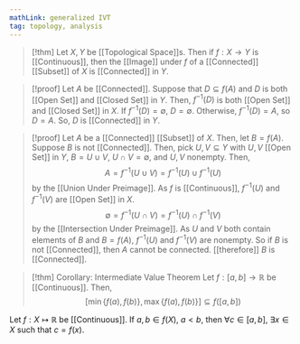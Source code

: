 ```yaml
---
mathLink: generalized IVT
tag: topology, analysis
---
```

>[!thm]
>Let $X,Y$ be [[Topological Space]]s. Then if $f:X \rightarrow Y$ is [[Continuous]], then the [[Image]] under $f$ of a [[Connected]] [[Subset]] of $X$ is [[Connected]] in $Y$.

>[!proof]
Let $A$ be [[Connected]]. Suppose that $D\subseteq f(A)$ and $D$ is both [[Open Set]] and [[Closed Set]] in $Y$. Then, $f^{-1}(D)$ is both [[Open Set]] and [[Closed Set]] in $X$. If $f^{-1}(D)=\emptyset$, $D=\emptyset$. Otherwise, $f^{-1}(D)=A$, so $D=A$. So, $D$ is [[Connected]] in $Y$.

>[!proof]
Let $A$ be a [[Connected]] [[Subset]] of $X$. Then, let $B=f(A)$. Suppose $B$ is not [[Connected]]. Then, pick $U,V\subseteq Y$ with $U,V$ [[Open Set]] in $Y$, $B=U\cup V$, $U\cap V=\emptyset$, and $U,V$ nonempty. Then, 
$$A=f^{-1}(U\cup V)=f^{-1}(U)\cup f^{-1}(U)$$
by the [[Union Under Preimage]]. As $f$ is [[Continuous]], $f^{-1}(U)$ and $f^{-1}(V)$ are [[Open Set]] in $X$. 
$$\emptyset=f^{-1}(U\cap V)=f^{-1}(U)\cap f^{-1}(V)$$
by the [[Intersection Under Preimage]]. As $U$ and $V$ both contain elements of $B$ and $B=f(A)$, $f^{-1}(U)$ and $f^{-1}(V)$ are nonempty. So if $B$ is not [[Connected]], then $A$ cannot be connected. [[therefore]] $B$ is [[Connected]].

>[!thm] Corollary: Intermediate Value Theorem
>Let $f:[a,b]\rightarrow \mathbb{R}$ be [[Continuous]]. Then, 
>$$[\min\{f(a),f(b)\},\max\{f(a),f(b)\}]\subseteq f([a,b])$$
>
Let $f:X \mapsto \mathbb{R}$ be [[Continuous]]. If $a,b\in f(X)$, $a<b$, then $\forall c\in[a,b]$, $\exists x\in X$ such that $c=f(x)$.


